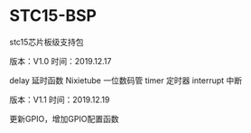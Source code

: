 # STC15-BSP
stc15芯片板级支持包

版本：V1.0
时间：2019.12.17

delay   延时函数
Nixietube 一位数码管
timer 定时器
interrupt 中断

版本：V1.1
时间：2019.12.19

更新GPIO，增加GPIO配置函数
